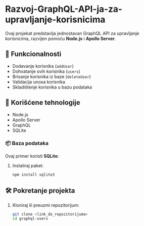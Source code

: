 # Razvoj-GraphQL-API-ja-za-upravljanje-korisnicima

Ovaj projekat predstavlja jednostavan GraphQL API za upravljanje korisnicima, razvijen pomoću **Node.js** i **Apollo Server**.

## 🚀 Funkcionalnosti

- Dodavanje korisnika (`addUser`)
- Dohvatanje svih korisnika (`users`)
- Brisanje korisnika iz baze (`deleteUser`)
- Validacija unosa korisnika
- Skladištenje korisnika u bazu podataka

## 🧰 Korišćene tehnologije

- Node.js
- Apollo Server
- GraphQL
- SQLite

### 📦 Baza podataka

Ovaj primer koristi **SQLite**:

1. Instaliraj paket:
   ```bash
   npm install sqlite3

## 🛠 Pokretanje projekta

1. Kloniraj ili preuzmi repozitorijum:
   ```bash
   git clone <link_do_repozitorijuma>
   cd graphql-users
